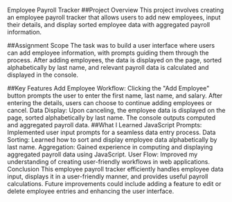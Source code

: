 Employee Payroll Tracker
##Project Overview
This project involves creating an employee payroll tracker that allows users to add new employees, input their details, and display sorted employee data with aggregated payroll information.

##Assignment Scope
The task was to build a user interface where users can add employee information, with prompts guiding them through the process. After adding employees, the data is displayed on the page, sorted alphabetically by last name, and relevant payroll data is calculated and displayed in the console.

##Key Features
Add Employee Workflow:
Clicking the "Add Employee" button prompts the user to enter the first name, last name, and salary.
After entering the details, users can choose to continue adding employees or cancel.
Data Display:
Upon canceling, the employee data is displayed on the page, sorted alphabetically by last name.
The console outputs computed and aggregated payroll data.
##What I Learned
JavaScript Prompts: Implemented user input prompts for a seamless data entry process.
Data Sorting: Learned how to sort and display employee data alphabetically by last name.
Aggregation: Gained experience in computing and displaying aggregated payroll data using JavaScript.
User Flow: Improved my understanding of creating user-friendly workflows in web applications.
Conclusion
This employee payroll tracker efficiently handles employee data input, displays it in a user-friendly manner, and provides useful payroll calculations. Future improvements could include adding a feature to edit or delete employee entries and enhancing the user interface.

